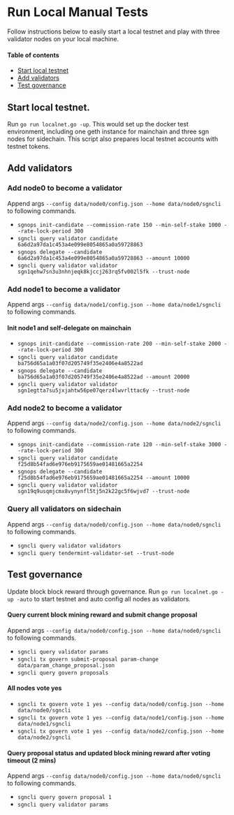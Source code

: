 # Run Local Manual Tests

Follow instructions below to easily start a local testnet and play with three validator nodes on your local machine.

#### Table of contents
- [Start local testnet](#start-local-testnet)
- [Add validators](#add-validators)
- [Test governance](#test-governance)

## Start local testnet.

Run `go run localnet.go -up`. This would set up the docker test environment, including one geth instance for mainchain and three sgn nodes for sidechain. This script also prepares local testnet accounts with testnet tokens.

## Add validators

### Add node0 to become a validator
Append args `--config data/node0/config.json --home data/node0/sgncli` to following commands.

- `sgnops init-candidate --commission-rate 150 --min-self-stake 1000 --rate-lock-period 300`
- `sgncli query validator candidate 6a6d2a97da1c453a4e099e8054865a0a59728863`
- `sgnops delegate --candidate 6a6d2a97da1c453a4e099e8054865a0a59728863 --amount 10000`
- `sgncli query validator validator sgn1qehw7sn3u3nhnjeqk8kjccj263rq5fv002l5fk --trust-node`

### Add node1 to become a validator
Append args `--config data/node1/config.json --home data/node1/sgncli` to following commands.

#### Init node1 and self-delegate on mainchain
- `sgnops init-candidate --commission-rate 200 --min-self-stake 2000 --rate-lock-period 300`
- `sgncli query validator candidate ba756d65a1a03f07d205749f35e2406e4a8522ad`
- `sgnops delegate --candidate ba756d65a1a03f07d205749f35e2406e4a8522ad --amount 20000`
- `sgncli query validator validator sgn1egtta7su5jxjahtw56pe07qerz4lwvrlttac6y --trust-node`

### Add node2 to become a validator
Append args `--config data/node2/config.json --home data/node2/sgncli` to following commands.

- `sgnops init-candidate --commission-rate 120 --min-self-stake 3000 --rate-lock-period 300`
- `sgncli query validator candidate f25d8b54fad6e976eb9175659ae01481665a2254`
- `sgnops delegate --candidate f25d8b54fad6e976eb9175659ae01481665a2254 --amount 10000`
- `sgncli query validator validator sgn19q9usqmjcmx8vynynfl5tj5n2k22gc5f6wjvd7 --trust-node`

### Query all validators on sidechain
Append args `--config data/node0/config.json --home data/node0/sgncli` to following commands.
- `sgncli query validator validators`
- `sgncli query tendermint-validator-set --trust-node`

## Test governance

Update block block reward through governance. Run `go run localnet.go -up -auto` to start testnet and auto config all nodes as validators.

#### Query current block mining reward and submit change proposal
Append args `--config data/node0/config.json --home data/node0/sgncli` to following commands.

- `sgncli query validator params`
- `sgncli tx govern submit-proposal param-change data/param_change_proposal.json`
- `sgncli query govern proposals`

#### All nodes vote yes
- `sgncli tx govern vote 1 yes --config data/node0/config.json --home data/node0/sgncli`
- `sgncli tx govern vote 1 yes --config data/node1/config.json --home data/node1/sgncli`
- `sgncli tx govern vote 1 yes --config data/node2/config.json --home data/node2/sgncli`

#### Query proposal status and updated block mining reward after voting timeout (2 mins)
Append args `--config data/node0/config.json --home data/node0/sgncli` to following commands.

- `sgncli query govern proposal 1`
- `sgncli query validator params`